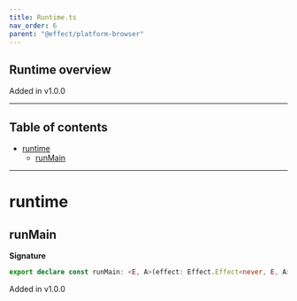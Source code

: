 ```yaml
---
title: Runtime.ts
nav_order: 6
parent: "@effect/platform-browser"
---
```


## Runtime overview

Added in v1.0.0

---

<h2 class="text-delta">Table of contents</h2>

- [runtime](#runtime)
  - [runMain](#runmain)

---

# runtime

## runMain

**Signature**

```ts
export declare const runMain: <E, A>(effect: Effect.Effect<never, E, A>) => void
```

Added in v1.0.0
